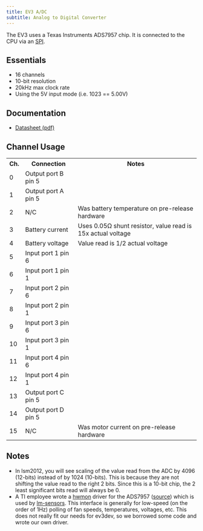 ```yaml
---
title: EV3 A/DC
subtitle: Analog to Digital Converter
---
```


The EV3 uses a Texas Instruments ADS7957 chip. It is connected to the CPU via an
[SPI](../ev3-spi).

## Essentials

* 16 channels
* 10-bit resolution
* 20kHz max clock rate
* Using the 5V input mode (i.e. 1023 == 5.00V)

## Documentation

* [Datasheet (pdf)](http://www.ti.com/lit/ds/symlink/ads7957.pdf)

## Channel Usage

<table class="table table-striped table-bordered">
    <tr>
        <th>Ch.</th>
        <th>Connection</th>
        <th>Notes</th>
    </tr>
    <tr>
        <td>0</td>
        <td>Output port B pin 5</td>
        <td></td>
    </tr>
    <tr>
        <td>1</td>
        <td>Output port A pin 5</td>
        <td></td>
    </tr>
    <tr>
        <td>2</td>
        <td>N/C</td>
        <td>Was battery temperature on pre-release hardware</td>
    </tr>
    <tr>
        <td>3</td>
        <td>Battery current</td>
        <td>Uses 0.05&#8486; shunt resistor, value read is 15x actual voltage</td>
    </tr>
    <tr>
        <td>4</td>
        <td>Battery voltage</td>
        <td>Value read is 1/2 actual voltage</td>
    </tr>
    <tr>
        <td>5</td>
        <td>Input port 1 pin 6</td>
        <td></td>
    </tr>
    <tr>
        <td>6</td>
        <td>Input port 1 pin 1</td>
        <td></td>
    </tr>
    <tr>
        <td>7</td>
        <td>Input port 2 pin 6</td>
        <td></td>
    </tr>
    <tr>
        <td>8</td>
        <td>Input port 2 pin 1</td>
        <td></td>
    </tr>
    <tr>
        <td>9</td>
        <td>Input port 3 pin 6</td>
        <td></td>
    </tr>
    <tr>
        <td>10</td>
        <td>Input port 3 pin 1</td>
        <td></td>
    </tr>
    <tr>
        <td>11</td>
        <td>Input port 4 pin 6</td>
        <td></td>
    </tr>
    <tr>
        <td>12</td>
        <td>Input port 4 pin 1</td>
        <td></td>
    </tr>
    <tr>
        <td>13</td>
        <td>Output port C pin 5</td>
        <td></td>
    </tr>
    <tr>
        <td>14</td>
        <td>Output port D pin 5</td>
        <td></td>
    </tr>
    <tr>
        <td>15</td>
        <td>N/C</td>
        <td>Was motor current on pre-release hardware</td>
    </tr>
</table>

## Notes

* In lsm2012, you will see scaling of the value read from the ADC by 4096
  (12-bits) instead of by 1024 (10-bits). This is because they are not shifting
  the value read to the right 2 bits. Since this is a 10-bit chip, the 2 least
  significant bits read will always be 0.
* A TI employee wrote a [hwmon] driver for the ADS7957 ([source][ads79xx.c])
  which is used by [lm-sensors]. This interface is generally for low-speed
  (on the order of 1Hz) polling of fan speeds, temperatures, voltages, etc.
  This does not really fit our needs for ev3dev, so we borrowed some code and
  wrote our own driver.

[hwmon]: https://www.kernel.org/doc/Documentation/hwmon/
[ads79xx.c]: https://github.com/ev3dev/ev3-kernel/blob/ea696f7f9f757e6af613dcdc523dd1ce72e7c7d1/drivers/hwmon/ads79xx.c
[lm-sensors]: https://wiki.archlinux.org/index.php/Lm_sensors
